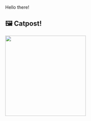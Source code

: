 Hello there!



## 🖼️ Catpost!

<sub>
    <img src="https://cdn2.thecatapi.com/images/c2t.jpg" height="256">
</sub>

